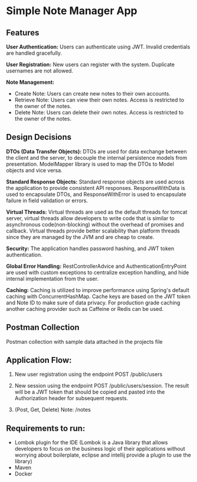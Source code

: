 # Simple Note Manager App


## Features

**User Authentication:** Users can authenticate using JWT. Invalid credentials are handled gracefully.

**User Registration:** New users can register with the system. Duplicate usernames are not allowed.

**Note Management:**

* Create Note: Users can create new notes to their own accounts.
* Retrieve Note: Users can view their own notes. Access is restricted to the owner of the notes.
* Delete Note: Users can delete their own notes. Access is restricted to the owner of the notes.

## Design Decisions

**DTOs (Data Transfer Objects):** DTOs are used for data exchange between the client and the server, to decouple the internal persistence models from presentation. ModelMapper library is used to map the DTOs to Model objects and vice versa.

**Standard Response Objects:** Standard response objects are used across the application to provide consistent API responses. ResponseWithData is used to encapsulate DTOs, and ResponseWithError is used to encapsulate failure in field validation or errors.

**Virtual Threads:** Virtual threads are used as the default threads for tomcat server, virtual threads allow developers to write code that is similar to asynchronous code(non-blocking) without the overhead of promises and callback. Virtual threads provide better scalability than platform threads since they are managed by the JVM and are cheap to create.

**Security:** The application handles password hashing, and JWT token authentication.

**Global Error Handling:** RestControllerAdvice and AuthenticationEntryPoint are used with custom exceptions to centralize exception handling, and hide internal implementation from the user.

**Caching:** Caching is utilized to improve performance using Spring's default caching with ConcurrentHashMap. Cache keys are based on the JWT token and Note ID to make sure of data privacy. For production grade caching another caching provider such as Caffeine or Redis can be used.


## Postman Collection

Postman collection with sample data attached in the projects file

## Application Flow:

1. New user registration using the endpoint POST /public/users
 
2. New session using the endpoint POST /public/users/session. The result will be a JWT token that should be copied and pasted into the Authorization header for subsequent requests.

3. (Post, Get, Delete) Note: /notes


## Requirements to run:

* Lombok plugin for the IDE (Lombok is a Java library that allows developers to focus on the business logic of their applications without worrying about boilerplate, eclipse and intellij provide a plugin to use the library)
* Maven
* Docker
